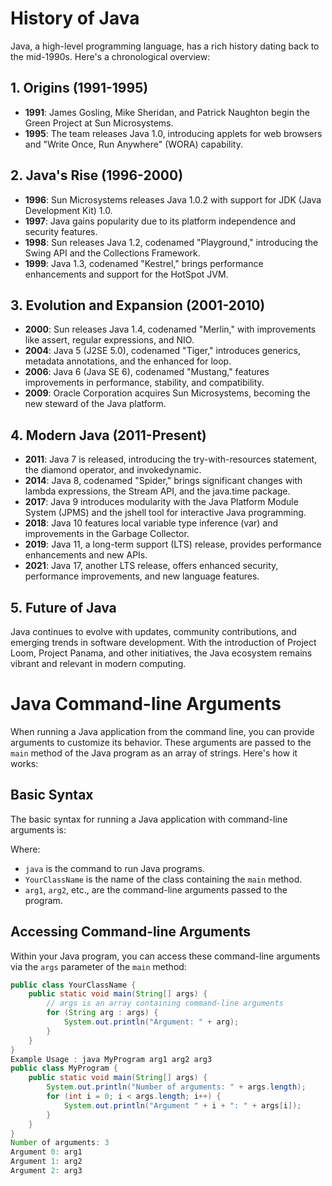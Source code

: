 # History of Java

Java, a high-level programming language, has a rich history dating back to the mid-1990s. Here's a chronological overview:

## 1. Origins (1991-1995)

- **1991**: James Gosling, Mike Sheridan, and Patrick Naughton begin the Green Project at Sun Microsystems.
- **1995**: The team releases Java 1.0, introducing applets for web browsers and "Write Once, Run Anywhere" (WORA) capability.

## 2. Java's Rise (1996-2000)

- **1996**: Sun Microsystems releases Java 1.0.2 with support for JDK (Java Development Kit) 1.0.
- **1997**: Java gains popularity due to its platform independence and security features.
- **1998**: Sun releases Java 1.2, codenamed "Playground," introducing the Swing API and the Collections Framework.
- **1999**: Java 1.3, codenamed "Kestrel," brings performance enhancements and support for the HotSpot JVM.

## 3. Evolution and Expansion (2001-2010)

- **2000**: Sun releases Java 1.4, codenamed "Merlin," with improvements like assert, regular expressions, and NIO.
- **2004**: Java 5 (J2SE 5.0), codenamed "Tiger," introduces generics, metadata annotations, and the enhanced for loop.
- **2006**: Java 6 (Java SE 6), codenamed "Mustang," features improvements in performance, stability, and compatibility.
- **2009**: Oracle Corporation acquires Sun Microsystems, becoming the new steward of the Java platform.

## 4. Modern Java (2011-Present)

- **2011**: Java 7 is released, introducing the try-with-resources statement, the diamond operator, and invokedynamic.
- **2014**: Java 8, codenamed "Spider," brings significant changes with lambda expressions, the Stream API, and the java.time package.
- **2017**: Java 9 introduces modularity with the Java Platform Module System (JPMS) and the jshell tool for interactive Java programming.
- **2018**: Java 10 features local variable type inference (var) and improvements in the Garbage Collector.
- **2019**: Java 11, a long-term support (LTS) release, provides performance enhancements and new APIs.
- **2021**: Java 17, another LTS release, offers enhanced security, performance improvements, and new language features.

## 5. Future of Java

Java continues to evolve with updates, community contributions, and emerging trends in software development. With the introduction of Project Loom, Project Panama, and other initiatives, the Java ecosystem remains vibrant and relevant in modern computing.
# Java Command-line Arguments

When running a Java application from the command line, you can provide arguments to customize its behavior. These arguments are passed to the `main` method of the Java program as an array of strings. Here's how it works:

## Basic Syntax

The basic syntax for running a Java application with command-line arguments is:


Where:
- `java` is the command to run Java programs.
- `YourClassName` is the name of the class containing the `main` method.
- `arg1`, `arg2`, etc., are the command-line arguments passed to the program.

## Accessing Command-line Arguments

Within your Java program, you can access these command-line arguments via the `args` parameter of the `main` method:

```java
public class YourClassName {
    public static void main(String[] args) {
        // args is an array containing command-line arguments
        for (String arg : args) {
            System.out.println("Argument: " + arg);
        }
    }
}
Example Usage : java MyProgram arg1 arg2 arg3
public class MyProgram {
    public static void main(String[] args) {
        System.out.println("Number of arguments: " + args.length);
        for (int i = 0; i < args.length; i++) {
            System.out.println("Argument " + i + ": " + args[i]);
        }
    }
}
Number of arguments: 3
Argument 0: arg1
Argument 1: arg2
Argument 2: arg3

